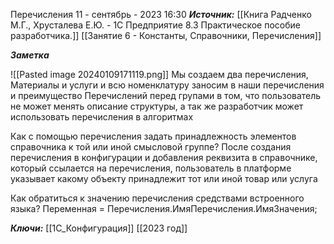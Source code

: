 
Перечисления
 11 - сентябрь - 2023  16:30 
***Источник:*** [[Книга Радченко М.Г., Хрусталева Е.Ю. - 1С Предприятие 8.3 Практическое пособие разработчика.]] [[Занятие 6 - Константы, Справочники, Перечисления]]

***Заметка*** 

![[Pasted image 20240109171119.png]]
	Мы создаем два перечисления, Материалы и услуги и всю номенклатуру заносим в наши перечисления и преимущество Перечислений перед групами в том, что пользователь не может менять описание структуры, а так же разработчик может использовать перечисления в алгоритмах

Как с помощью перечисления задать принадлежность элементов справочника к той или иной смысловой группе?
	После создания перечисления в конфигурации и добавления реквизита в справочнике, который ссылается на перечисления, пользователь в платформе указывает какому объекту принадлежит тот или иной товар или услуга 

Как обратиться к значению перечисления средствами встроенного языка?
   Переменная = Перечисления.ИмяПеречисления.ИмяЗначения;

***Ключи:*** [[1С_Конфигурация]] [[2023 год]]